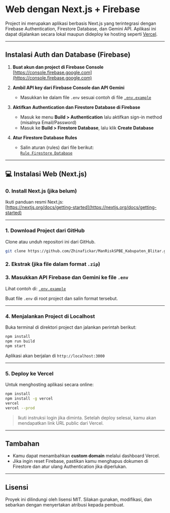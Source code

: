 # Web dengan Next.js + Firebase

Project ini merupakan aplikasi berbasis Next.js yang terintegrasi dengan Firebase Authentication, Firestore Database, dan Gemini API. Aplikasi ini dapat dijalankan secara lokal maupun dideploy ke hosting seperti [Vercel](https://vercel.com/).

---

## Instalasi Auth dan Database (Firebase)

1. **Buat akun dan project di Firebase Console**  
   [https://console.firebase.google.com](https://console.firebase.google.com)

2. **Ambil API key dari Firebase Console dan API Gemini**
   - Masukkan ke dalam file `.env` sesuai contoh di file [`.env.example`](./.env.example)

3. **Aktifkan Authentication dan Firestore Database di Firebase**
   - Masuk ke menu **Build > Authentication** lalu aktifkan sign-in method (misalnya Email/Password)
   - Masuk ke **Build > Firestore Database**, lalu klik **Create Database**

4. **Atur Firestore Database Rules**
   - Salin aturan (rules) dari file berikut:  
     [`Rule Firestore Database`](./rulefirestoredatabase.rule)

---

## 💻 Instalasi Web (Next.js)

### 0. Install Next.js (jika belum)

Ikuti panduan resmi Next.js:  
[https://nextjs.org/docs/getting-started](https://nextjs.org/docs/getting-started)

---

### 1. **Download Project dari GitHub**

Clone atau unduh repositori ini dari GitHub.

```bash
git clone https://github.com/Zhinafickar/ManRiskSPBE_Kabupaten_Blitar.git
````

### 2. **Ekstrak** (jika file dalam format `.zip`)

### 3. **Masukkan API Firebase dan Gemini ke file `.env`**

Lihat contoh di:
[`.env.example`](./.env.example)

Buat file `.env` di root project dan salin format tersebut.

---

### 4. **Menjalankan Project di Localhost**

Buka terminal di direktori project dan jalankan perintah berikut:

```bash
npm install
npm run build
npm start
```

Aplikasi akan berjalan di `http://localhost:3000`

---

### 5. **Deploy ke Vercel**

Untuk menghosting aplikasi secara online:

```bash
npm install
npm install -g vercel
vercel
vercel --prod
```

> Ikuti instruksi login jika diminta.
> Setelah deploy selesai, kamu akan mendapatkan link URL public dari Vercel.

---

## Tambahan

* Kamu dapat menambahkan **custom domain** melalui dashboard Vercel.
* Jika ingin reset Firebase, pastikan kamu menghapus dokumen di Firestore dan atur ulang Authentication jika diperlukan.

---

## Lisensi

Proyek ini dilindungi oleh lisensi MIT. Silakan gunakan, modifikasi, dan sebarkan dengan menyertakan atribusi kepada pembuat.
